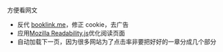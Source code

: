 方便看网文
- 反代 [booklink.me](https://booklink.me)，修正 cookie，去广告
- 应用[Mozilla Readability.js](https://github.com/mozilla/readability)优化阅读页面
- 自动加载下一页，因为很多网站为了点击率非要把好好的一章分成几个部分